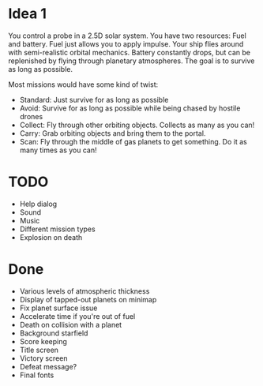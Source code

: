 # Idea 1
You control a probe in a 2.5D solar system. You have two resources: Fuel and battery. Fuel just allows you to apply impulse. Your ship flies around with semi-realistic orbital mechanics. Battery constantly drops, but can be replenished by flying through planetary atmospheres. The goal is to survive as long as possible.

Most missions would have some kind of twist:
- Standard: Just survive for as long as possible
- Avoid: Survive for as long as possible while being chased by hostile drones
- Collect: Fly through other orbiting objects. Collects as many as you can!
- Carry: Grab orbiting objects and bring them to the portal.
- Scan: Fly through the middle of gas planets to get something. Do it as many times as you can!

# TODO
- Help dialog
- Sound
- Music
- Different mission types
- Explosion on death

# Done
- Various levels of atmospheric thickness
- Display of tapped-out planets on minimap
- Fix planet surface issue
- Accelerate time if you're out of fuel
- Death on collision with a planet
- Background starfield
- Score keeping
- Title screen
- Victory screen
- Defeat message?
- Final fonts